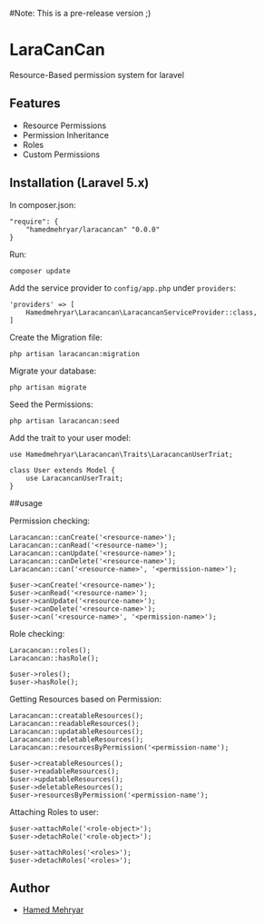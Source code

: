 #Note: This is a pre-release version ;)
# LaraCanCan
Resource-Based permission system for laravel


## Features
* Resource Permissions
* Permission Inheritance
* Roles
* Custom Permissions


## Installation (Laravel 5.x)
In composer.json:

    "require": {
        "hamedmehryar/laracancan" "0.0.0"
    }

Run:

    composer update

Add the service provider to `config/app.php` under `providers`:

    'providers' => [
        Hamedmehryar\Laracancan\LaracancanServiceProvider::class,
    ]

Create the Migration file:

    php artisan laracancan:migration

Migrate your database:

    php artisan migrate

Seed the Permissions:

    php artisan laracancan:seed

Add the trait to your user model:

    use Hamedmehryar\Laracancan\Traits\LaracancanUserTriat;
    
    class User extends Model {
    	use LaracancanUserTrait;
    }


##usage

Permission checking:

    Laracancan::canCreate('<resource-name>');
    Laracancan::canRead('<resource-name>');
    Laracancan::canUpdate('<resource-name>');
    Laracancan::canDelete('<resource-name>');
    Laracancan::can('<resource-name>', '<permission-name>');

    $user->canCreate('<resource-name>');
    $user->canRead('<resource-name>');
    $user->canUpdate('<resource-name>');
    $user->canDelete('<resource-name>');
    $user->can('<resource-name>', '<permission-name>');

Role checking:

    Laracancan::roles();
    Laracancan::hasRole();

    $user->roles();
    $user->hasRole();

Getting Resources based on Permission:

    Laracancan::creatableResources();
    Laracancan::readableResources();
    Laracancan::updatableResources();
    Laracancan::deletableResources();
    Laracancan::resourcesByPermission('<permission-name');

    $user->creatableResources();
    $user->readableResources();
    $user->updatableResources();
    $user->deletableResources();
    $user->resourcesByPermission('<permission-name');

Attaching Roles to user:

    $user->attachRole('<role-object>');
    $user->detachRole('<role-object>');

    $user->attachRoles('<roles>');
    $user->detachRoles('<roles>');


## Author

- [Hamed Mehryar](https://github.com/hamedmehryar)

